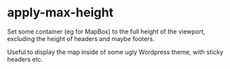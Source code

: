 # apply-max-height
Set some container (eg for MapBox) to the full height of the viewport, excluding the height of headers and maybe footers.

Useful to display the map inside of some ugly Wordpress theme, with sticky headers etc.
